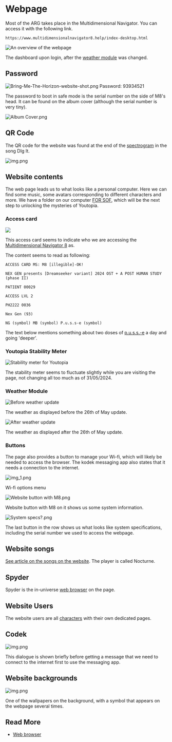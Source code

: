 # Webpage

Most of the ARG takes place in the Multidimensional Navigator. You can access 
it with the following link.

`https://www.multidimensionalnavigator8.help/index-desktop.html`

![An overview of the webpage](../Resources/webpage/webpage-overview.png)

The dashboard upon login, after the [weather module](#weather-module) was changed.

## Password

![Bring-Me-The-Horizon-website-shot.png](../Resources/webpage/Bring-Me-The-Horizon-website-shot.png)
Password: 93934521

The password to boot in safe mode is the serial number on the side of M8's
head. It can be found on the album cover (although the serial number is very tiny).

![Album Cover.png](../Resources/music/album_cover.png)

## QR Code

The QR code for the website was found at the end of the [spectrogram](music/spectrograms) 
in the song DIg It.

![img.png](../Resources/music/spectrograms/spectrogram_qr.png)

## Website contents

The web page leads us to what looks like a personal computer. Here we can find some music, 
some avatars corresponding to different characters and more. 
We have a folder on our computer [FOR SOF](files/for-sof), 
which will be the next step to unlocking the mysteries of Youtopia.

### Access card

![](../Resources/webpage/access-card2.png)

This access card seems to indicate who we are accessing the 
[Multidimensional Navigator 8](m8) as.

The content seems to read as following:
```
ACCESS CARD MS: M8 [illegible]-OK!

NEX GEN presents [Dreamseeker variant] 2024 OST + A POST HUMAN STUDY (phase II)

PATIENT 00029

ACCESS LVL 2

PH2222 0036

Nex Gen (93)

NG (symbol) MB (symbol) P.u.s.s-e (symbol)
```

The text below mentions something about two doses of [p.u.s.s.-e](lore/pusse) a day and 
going 'deeper'.

### Youtopia Stability Meter

![Stability meter for Youtopia](../Resources/webpage/youtopia_stability.png)

The stability meter seems to fluctuate slightly while you are visiting the page, not 
changing all too much as of 31/05/2024.

### Weather Module

![Before weather update](../Resources/webpage/weather_2605_old.png)

The weather as displayed before the 26th of May update.

![After weather update](../Resources/webpage/weather_update_26_05.png)

The weather as displayed after the 26th of May update.

### Buttons

The page also provides a button to manage your Wi-fi, which will likely be needed to access the browser. 
The kodek messaging app also states that it needs a connection to the internet.

![img_1.png](../Resources/webpage/wifi_screen.png)

Wi-fi options menu

![Website button with M8.png](../Resources/webpage/webpage-button-m8.png)

Website button with M8 on it shows us some system information.

![System specs?.png](../Resources/webpage/system_specs.png)

The last button in the row shows us what looks like system specifications, including the 
serial number we used to access the webpage.

## Website songs

[See article on the songs on the website](music/website-songs). The player is called Nocturne.

## Spyder

Spyder is the in-universe [web browser](webbrowser) on the page. 

## Website Users

The website users are all [characters](characters/characters) with their own dedicated pages.

## Codek

![img.png](../Resources/webpage/kodek.png)

This dialogue is shown briefly before getting a message that we need to connect to the 
internet first to use the messaging app.

## Website backgrounds

![img.png](../Resources/backgrounds/background-green-symbol.png)

One of the wallpapers on the background, with a symbol that appears on 
the webpage several times.

## Read More

- [Web browser](webbrowser)